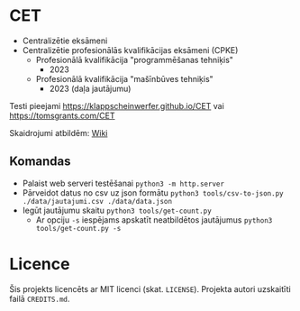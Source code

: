 # CET

* Centralizētie eksāmeni
* Centralizētie profesionālās kvalifikācijas eksāmeni (CPKE)
	* Profesionālā kvalifikācija "programmēšanas tehniķis"
		* 2023
	* Profesionālā kvalifikācija "mašīnbūves tehniķis"
		* 2023 (daļa jautājumu)

Testi pieejami https://klappscheinwerfer.github.io/CET vai https://tomsgrants.com/CET

Skaidrojumi atbildēm: [Wiki](https://github.com/klappscheinwerfer/CET/wiki)

## Komandas

* Palaist web serveri testēšanai `python3 -m http.server`
* Pārveidot datus no csv uz json formātu `python3 tools/csv-to-json.py ./data/jautajumi.csv ./data/data.json`
* Iegūt jautājumu skaitu `python3 tools/get-count.py`
	* Ar opciju `-s` iespējams apskatīt neatbildētos jautājumus `python3 tools/get-count.py -s`

# Licence

Šis projekts licencēts ar MIT licenci (skat. `LICENSE`).
Projekta autori uzskaitīti failā `CREDITS.md`.